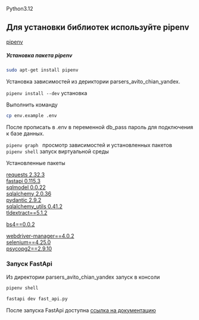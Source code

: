 Python3.12
## Для установки библиотек используйте pipenv 
[pipenv](https://pipenv.pypa.io/en/latest/)



##### Установка пакета pipenv

```sh
sudo apt-get install pipenv 
```

 Установка зависимостей из дериктории parsers_avito_chian_yandex.</p>

`pipenv install --dev`  установка<br>

Выполнить команду 
```sh
cp env.example .env
```


После прописать в .env в переменной db_pass пароль для подключения к базе данных. 


`pipenv graph `  просмотр зависимостей и установленных пакетов <br>
`pipenv shell`    запуск виртуальной среды 


<p>Установленные пакеты</p>



[requests 2.32.3](https://requests.readthedocs.io/en/latest/)<br>
[fastapi 0.115.3](https://fastapi.tiangolo.com/)   <br>
[sqlmodel 0.0.22](https://sqlmodel.tiangolo.com/)<br>
[sqlalchemy 2.0.36](https://www.sqlalchemy.org/)   <br>
[pydantic 2.9.2](https://pypi.org/project/pydantic/)<br>
[sqlalchemy_utils 0.41.2](https://sqlalchemy-utils.readthedocs.io/en/latest/)<br>
[tldextract==5.1.2](https://pypi.org/project/tldextract/)<br>

[bs4==0.0.2](https://pypi.org/project/bs4/)<br>

[webdriver-manager==4.0.2](https://pypi.org/project/webdriver-manager/)<br>
[selenium==4.25.0](https://www.selenium.dev/selenium/docs/api/py/)<br>
[psycopg2==2.9.10](https://pypi.org/project/psycopg2/)<br>



### Запуск FastApi

Из директории parsers_avito_chian_yandex запуск в консоли 

```sh
pipenv shell
```

```sh
fastapi dev fast_api.py 
```
После запуска FastApi доступна  [ссылка на документацию](http://127.0.0.1:8000/docs)
